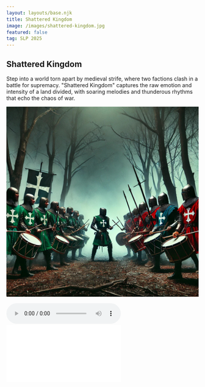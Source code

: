 ```yaml
---
layout: layouts/base.njk
title: Shattered Kingdom
image: /images/shattered-kingdom.jpg
featured: false
tag: SLP 2025
---
```


## Shattered Kingdom

Step into a world torn apart by medieval strife, where two factions clash in a battle for supremacy. "Shattered Kingdom" captures the raw emotion and intensity of a land divided, with soaring melodies and thunderous rhythms that echo the chaos of war.

![Shattered Kingdom Artwork](/images/shattered-kingdom.jpg)

<audio controls>
  <source src="/audios/shattered-kingdom.mp3" type="audio/mpeg">
  Your browser does not support the audio element.
</audio>

<embed class="score" src="/scores/shattered-kingdom.pdf" type="application/pdf">
